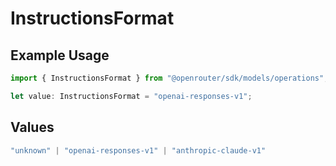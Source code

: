 # InstructionsFormat

## Example Usage

```typescript
import { InstructionsFormat } from "@openrouter/sdk/models/operations";

let value: InstructionsFormat = "openai-responses-v1";
```

## Values

```typescript
"unknown" | "openai-responses-v1" | "anthropic-claude-v1"
```